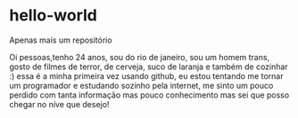 # hello-world
Apenas mais um repositório 


Oi pessoas,tenho 24 anos, sou do rio de janeiro, sou um homem trans, gosto de filmes de terror, de cerveja, suco de laranja e também de cozinhar :)
 essa é a minha primeira vez usando  github, eu estou tentando me tornar um programador e estudando sozinho pela internet, me sinto um pouco perdido com tanta informação mas pouco conhecimento mas sei que posso chegar no níve que desejo! 
